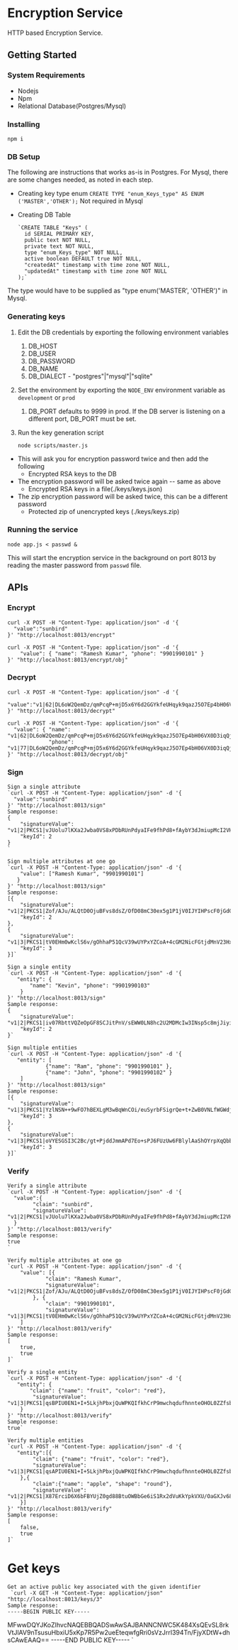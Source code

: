 # Encryption Service
HTTP based Encryption Service.

## Getting Started

### System Requirements

* Nodejs
* Npm
* Relational Database(Postgres/Mysql)

### Installing

`npm i`

### DB Setup
The following are instructions that works as-is in Postgres. For Mysql, there are some
changes needed, as noted in each step.

* Creating key type enum
    `CREATE TYPE "enum_Keys_type" AS ENUM ('MASTER','OTHER');`
Not required in Mysql

* Creating DB Table

      `CREATE TABLE "Keys" (
        id SERIAL PRIMARY KEY,
        public text NOT NULL,
        private text NOT NULL,
        type "enum_Keys_type" NOT NULL,
        active boolean DEFAULT true NOT NULL,
        "createdAt" timestamp with time zone NOT NULL,
        "updatedAt" timestamp with time zone NOT NULL
      );`
The type would have to be supplied as "type enum('MASTER', 'OTHER')" in Mysql.

### Generating keys

1. Edit the DB credentials by exporting the following environment variables
    1. DB_HOST
    1. DB_USER
    1. DB_PASSWORD
    1. DB_NAME
    1. DB_DIALECT - "postgres"|"mysql"|"sqlite"
1. Set the environment by exporting the `NODE_ENV` environment variable as `development` or `prod`
    1. DB_PORT defaults to 9999 in prod. If the DB server is listening on a different port, DB_PORT must be set.
1. Run the key generation script

      `node scripts/master.js`
 * This will ask you for encryption password twice and then add the following
     * Encrypted RSA keys to the DB
 * The encryption password will be asked twice again -- same as above
     * Encrypted RSA keys in a file(./keys/keys.json)
 * The zip encryption password will be asked twice, this can be a different password
     * Protected zip of unencrypted keys (./keys/keys.zip)


### Running the service

    node app.js < passwd &

 This will start the encryption service in the background on port 8013 by reading the master password from `passwd` file.


## APIs
### Encrypt
    curl -X POST -H "Content-Type: application/json" -d '{
      "value":"sunbird"
    }' "http://localhost:8013/encrypt"
    
    curl -X POST -H "Content-Type: application/json" -d '{
        "value": { "name": "Ramesh Kumar", "phone": "9901990101" }
    }' "http://localhost:8013/encrypt/obj"

### Decrypt

    curl -X POST -H "Content-Type: application/json" -d '{
      "value":"v1|62|DL6oW2QemDz/qmPcqP+mjD5x6Y6d2GGYkfeUHqyk9qazJ5O7Ep4bH06VX0D3iqQjckESFMXlE9nBDcy93JFVNw=="
    }' "http://localhost:8013/decrypt"

    curl -X POST -H "Content-Type: application/json" -d '{
      "value": { "name": "v1|62|DL6oW2QemDz/qmPcqP+mjD5x6Y6d2GGYkfeUHqyk9qazJ5O7Ep4bH06VX0D3iqQjckESFMXlE9nBDcy93JFVNw==",
                 "phone": "v1|77|DL6oW2QemDz/qmPcqP+mjD5x6Y6d2GGYkfeUHqyk9qazJ5O7Ep4bH06VX0D3iqQjckESFMXlE9nBDcy93JFVNw=="}
    }' "http://localhost:8013/decrypt/obj"
 
### Sign
    Sign a single attribute
    `curl -X POST -H "Content-Type: application/json" -d '{
      "value":"sunbird"
    }' "http://localhost:8013/sign"
    Sample response:
    {
        "signatureValue": "v1|2|PKCS1|vJUolu7lKXa2Jwba0VS8xPDbRUnPdyaIFe9fhPd8+fAybY3dJmiupMcI2VHlOhOWCT5+347PgPix8nn5hrs3Aw==",
        "keyId": 2
    }
    `
    
    Sign multiple attributes at one go
    `curl -X POST -H "Content-Type: application/json" -d '{
        "value": ["Ramesh Kumar", "9901990101"]
       }
    }' "http://localhost:8013/sign"
    Sample response:
    [{
        "signatureValue": "v1|2|PKCS1|Zof/AJu/ALQtD0OjuBFvs8dsZ/OfD08mC30ex5g1P1jV0IJYIHPscF0jGdGec/KkHmyvKkLU/hHiQ0czzr6Cvg==",
        "keyId": 2
    },
    {
        "signatureValue": "v1|3|PKCS1|tV0EHm0wKclS6v/gOhhaP51QcV39wUYPxYZCoA+4cGM2NicFGtjdMnV23HxZUR0CVxpVo91qBKeHbgpAD3/7pQ==",
        "keyId": 3
    }]`

    Sign a single entity
    `curl -X POST -H "Content-Type: application/json" -d '{
       "entity": {
           "name": "Kevin", "phone": "9901990103" 
        } 
    }' "http://localhost:8013/sign"
    Sample response:
    {
        "signatureValue": "v1|2|PKCS1|iv07RbttVQZeOpGF8SCJitPnV/sEWW0LN8hc2U2MDMcIw3INsp5c8mjJiyiKvO31lS7LEflj20EOVvRmI3cRyw==",
        "keyId": 2
    }`

    Sign multiple entities
    `curl -X POST -H "Content-Type: application/json" -d '{
       "entity": [  
                {"name": "Ram", "phone": "9901990101" }, 
                {"name": "John", "phone": "9901990102" }
        ]
    }' "http://localhost:8013/sign"
    Sample response:
    [{
        "signatureValue": "v1|3|PKCS1|YzlNSN++9wFO7hBEXLgM3wBqWnCOi/euSyrbFSigrQe+t+ZwB0VNLfWGWdjwY8v28JTmns7T5cEArOcXeuqDbQ==",
        "keyId": 3
    },
    {
        "signatureValue": "v1|3|PKCS1|oVYESGSI3C2Bc/gt+PjddJmmAPd7Eo+sPJ6FUzUw6FBlylAaShOYrpXqQbbsSLx3IkPwVYdfIgo5Y/ZatU8WyA==",
        "keyId": 3
    }]`

### Verify
    Verify a single attribute
    `curl -X POST -H "Content-Type: application/json" -d '{
      "value":{ 
            "claim": "sunbird",
            "signatureValue": "v1|2|PKCS1|vJUolu7lKXa2Jwba0VS8xPDbRUnPdyaIFe9fhPd8+fAybY3dJmiupMcI2VHlOhOWCT5+347PgPix8nn5hrs3Aw=="
      }
    }' "http://localhost:8013/verify"
    Sample response:
    true
    `
    
    Verify multiple attributes at one go
    `curl -X POST -H "Content-Type: application/json" -d '{
        "value": [{
                "claim": "Ramesh Kumar",
                "signatureValue": "v1|2|PKCS1|Zof/AJu/ALQtD0OjuBFvs8dsZ/OfD08mC30ex5g1P1jV0IJYIHPscF0jGdGec/KkHmyvKkLU/hHiQ0czzr6Cvg=="
            }, {
                "claim": "9901990101",
                "signatureValue": "v1|3|PKCS1|tV0EHm0wKclS6v/gOhhaP51QcV39wUYPxYZCoA+4cGM2NicFGtjdMnV23HxZUR0CVxpVo91qBKeHbgpAD3/7pQ=="
        ]
    }' "http://localhost:8013/verify"
    Sample response:
    [
        true,
        true
    ]`

    Verify a single entity
    `curl -X POST -H "Content-Type: application/json" -d '{
       "entity": {
           "claim": {"name": "fruit", "color": "red"},
	        "signatureValue": "v1|3|PKCS1|qsBPIU0EN1+I+5LkjhPbxjQuWPKQIfkhCrP9mwchqdufhnnteOHOL0ZZfsbg8AgTVqTHNuvY7RYMfN2+d0wtvw==" 
        } 
    }' "http://localhost:8013/verify"
    Sample response:
    true`

    Verify multiple entities
    `curl -X POST -H "Content-Type: application/json" -d '{
       "entity":[{
	        "claim": {"name": "fruit", "color": "red"},
	        "signatureValue": "v1|3|PKCS1|qsAPIU0EN1+I+5LkjhPbxjQuWPKQIfkhCrP9mwchqdufhnnteOHOL0ZZfsbg8AgTVqTHNuvY7RYMfN2+d0wtvw=="
        },{
	        "claim":{"name": "apple", "shape": "round"},
	        "signatureValue": "v1|2|PKCS1|X87ErciD6X6bFBYUjZ0gd88BtuOWBbGe6iS1Rx2dVuKkYpkVXU/OaGXJv68AaZaTNsDPVbKVbBQx5t6oLlq+Uw=="
        }]
    }' "http://localhost:8013/verify"
    Sample response:
    [
        false,
        true
    ]`

# Get keys
    Get an active public key associated with the given identifier
     `curl -X GET -H "Content-Type: application/json" "http://localhost:8013/keys/3"
    Sample response:
    -----BEGIN PUBLIC KEY-----
MFwwDQYJKoZIhvcNAQEBBQADSwAwSAJBANNCNWC5K484XsQEvSL8rkVtJlAV9nTsusuHbxiU5xKp7R5Pw2ueEteqwfgRri0sVzJrrI394Tn/FjyXDtW+dhsCAwEAAQ==
-----END PUBLIC KEY-----
    `
